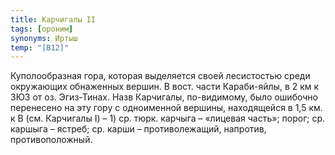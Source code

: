 ```yaml
---
title: Карчигалы II
tags: [ороним]
synonyms: Иртыш
temp: "[В12]"
---
```


Куполообразная гора, которая выделяется своей лесистостью среди окружающих
обнаженных вершин. В вост. части Караби-яйлы, в 2 км к ЗЮЗ от оз. Эгиз-Тинах.
Назв Карчигалы, по-видимому, было ошибочно перенесено на эту гору с одноименной
вершины, находящейся в 1,5 км. к В (см. Карчигалы I) – 1) ср. тюрк. карчыга –
«лицевая часть»; порог; ср. каршыга – ястреб; ср. карши – противолежащий,
напротив, противоположный.
